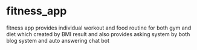 # fitness_app
 fitness app provides individual workout and food routine for both gym and diet which created by BMI result and also provides asking system by both blog system and auto answering chat bot

